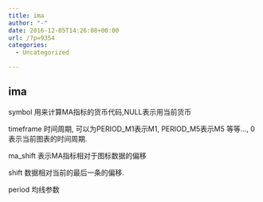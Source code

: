 ```yaml
---
title: ima
author: "-"
date: 2016-12-05T14:26:08+00:00
url: /?p=9354
categories:
  - Uncategorized

---
```

## ima
symbol  用来计算MA指标的货币代码,NULL表示用当前货币

timeframe  时间周期, 可以为PERIOD_M1表示M1, PERIOD_M5表示M5 等等..., 0表示当前图表的时间周期.

ma_shift  表示MA指标相对于图标数据的偏移
  
shift  数据相对当前的最后一条的偏移.

period  均线参数